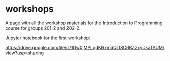 # workshops
A page with all the workshop materials for the Introduction to Programming course for groups 201-2 and 202-2.

Jupyter notebook for the first workshop:

https://drive.google.com/file/d/1Uw0jMPLqdKRxmdQTt8CRBZzxyDkaTAUM/view?usp=sharing
